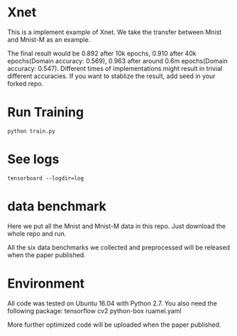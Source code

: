 # Xnet

This is a implement example of Xnet. We take the transfer between Mnist and Mnist-M as an example. 

The final result would be 0.892 after 10k epochs, 0.910 after 40k epochs(Domain accuracy: 0.569), 0.963 after around 0.6m epochs(Domain accuracy: 0.547). Different times of implementations might result in trivial different accuracies. If you want to stablize the result, add seed in your forked repo. 

# Run Training

```
python train.py
```


# See logs

```
tensorboard --logdir=log
```
# data benchmark
Here we put all the Mnist and Mnist-M data in this repo. Just download the whole repo and run. 

All the six data benchmarks we collected and preprocessed will be released when the paper published.

# Environment

All code was tested on Ubuntu 16.04 with Python 2.7. You also need the following package:
tensorflow
cv2
python-box
ruamel.yaml

More further optimized code will be uploaded when the paper published.
